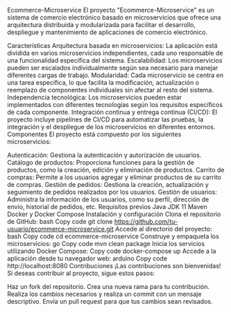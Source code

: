 Ecommerce-Microservice
El proyecto "Ecommerce-Microservice" es un sistema de comercio electrónico basado en microservicios que ofrece una arquitectura distribuida y modularizada para facilitar el desarrollo, despliegue y mantenimiento de aplicaciones de comercio electrónico.

Características
Arquitectura basada en microservicios: La aplicación está dividida en varios microservicios independientes, cada uno responsable de una funcionalidad específica del sistema.
Escalabilidad: Los microservicios pueden ser escalados individualmente según sea necesario para manejar diferentes cargas de trabajo.
Modularidad: Cada microservicio se centra en una tarea específica, lo que facilita la modificación, actualización o reemplazo de componentes individuales sin afectar al resto del sistema.
Independencia tecnológica: Los microservicios pueden estar implementados con diferentes tecnologías según los requisitos específicos de cada componente.
Integración continua y entrega continua (CI/CD): El proyecto incluye pipelines de CI/CD para automatizar las pruebas, la integración y el despliegue de los microservicios en diferentes entornos.
Componentes
El proyecto está compuesto por los siguientes microservicios:

Autenticación: Gestiona la autenticación y autorización de usuarios.
Catálogo de productos: Proporciona funciones para la gestión de productos, como la creación, edición y eliminación de productos.
Carrito de compras: Permite a los usuarios agregar y eliminar productos de su carrito de compras.
Gestión de pedidos: Gestiona la creación, actualización y seguimiento de pedidos realizados por los usuarios.
Gestión de usuarios: Administra la información de los usuarios, como su perfil, dirección de envío, historial de pedidos, etc.
Requisitos previos
Java JDK 11
Maven
Docker y Docker Compose
Instalación y configuración
Clona el repositorio de GitHub:
bash
Copy code
git clone https://github.com/tu-usuario/ecommerce-microservice.git
Accede al directorio del proyecto:
bash
Copy code
cd ecommerce-microservice
Construye y empaqueta los microservicios:
go
Copy code
mvn clean package
Inicia los servicios utilizando Docker Compose:
Copy code
docker-compose up
Accede a la aplicación desde tu navegador web:
arduino
Copy code
http://localhost:8080
Contribuciones
¡Las contribuciones son bienvenidas! Si deseas contribuir al proyecto, sigue estos pasos:

Haz un fork del repositorio.
Crea una nueva rama para tu contribución.
Realiza los cambios necesarios y realiza un commit con un mensaje descriptivo.
Envía un pull request para que tus cambios sean revisados.
